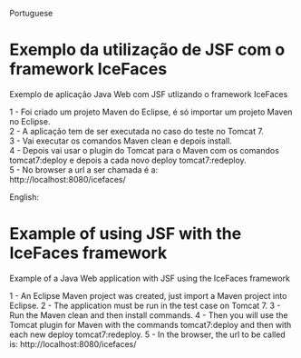 
Portuguese
# Exemplo da utilização de JSF com o framework IceFaces  

Exemplo de aplicação Java Web com JSF utlizando o framework IceFaces  

1 - Foi criado um projeto Maven do Eclipse, é só importar um projeto Maven no Eclipse.    
2 - A aplicação tem de ser executada no caso do teste no Tomcat 7.  
3 - Vai executar os comandos Maven clean e depois install.  
4 - Depois vai usar o plugin do Tomcat para o Maven com os comandos   
    tomcat7:deploy e depois a cada novo deploy tomcat7:redeploy.      
5 - No browser a url a ser chamada é a:   
    http://localhost:8080/icefaces/  


English:
# Example of using JSF with the IceFaces framework

Example of a Java Web application with JSF using the IceFaces framework

1 - An Eclipse Maven project was created, just import a Maven project into Eclipse.
2 - The application must be run in the test case on Tomcat 7.
3 - Run the Maven clean and then install commands.
4 - Then you will use the Tomcat plugin for Maven with the commands
    tomcat7:deploy and then with each new deploy tomcat7:redeploy.
5 - In the browser, the url to be called is:
    http://localhost:8080/icefaces/  
